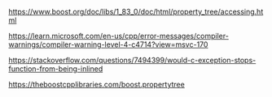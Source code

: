 https://www.boost.org/doc/libs/1_83_0/doc/html/property_tree/accessing.html


https://learn.microsoft.com/en-us/cpp/error-messages/compiler-warnings/compiler-warning-level-4-c4714?view=msvc-170


https://stackoverflow.com/questions/7494399/would-c-exception-stops-function-from-being-inlined


https://theboostcpplibraries.com/boost.propertytree
